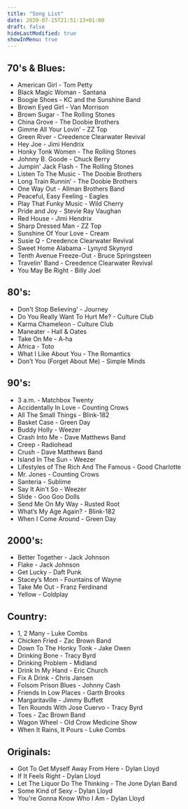 ```yaml
---
title: "Song List"
date: 2020-07-15T21:51:13+01:00
draft: false
hideLastModified: true
showInMenu: true
---
```

## 70's & Blues:
 - American Girl - Tom Petty
 - Black Magic Woman - Santana
 - Boogie Shoes - KC and the Sunshine Band
 - Brown Eyed Girl  - Van Morrison
 - Brown Sugar - The Rolling Stones
 - China Grove - The Doobie Brothers
 - Gimme All Your Lovin’ - ZZ Top
 - Green River - Creedence Clearwater Revival
 - Hey Joe - Jimi Hendrix
 - Honky Tonk Women - The Rolling Stones
 - Johnny B. Goode - Chuck Berry
 - Jumpin' Jack Flash - The Rolling Stones
 - Listen To The Music - The Doobie Brothers
 - Long Train Runnin’ - The Doobie Brothers
 - One Way Out - Allman Brothers Band
 - Peaceful, Easy Feeling - Eagles
 - Play That Funky Music - Wild Cherry
 - Pride and Joy - Stevie Ray Vaughan
 - Red House - Jimi Hendrix
 - Sharp Dressed Man - ZZ Top
 - Sunshine Of Your Love - Cream
 - Susie Q - Creedence Clearwater Revival
 - Sweet Home Alabama  - Lynyrd Skynyrd
 - Tenth Avenue Freeze-Out - Bruce Springsteen
 - Travelin' Band - Creedence Clearwater Revival
 - You May Be Right - Billy Joel

## 80's:
 - Don't Stop Believing' - Journey
 - Do You Really Want To Hurt Me? - Culture Club
 - Karma Chameleon - Culture Club
 - Maneater - Hall & Oates
 - Take On Me - A-ha
 - Africa - Toto
 - What I Like About You - The Romantics
 - Don’t You (Forget About Me) - Simple Minds

## 90's:
 - 3 a.m. - Matchbox Twenty
 - Accidentally In Love - Counting Crows
 - All The Small Things - Blink-182
 - Basket Case - Green Day
 - Buddy Holly - Weezer
 - Crash Into Me - Dave Matthews Band
 - Creep - Radiohead
 - Crush - Dave Matthews Band
 - Island In The Sun  - Weezer
 - Lifestyles of The Rich And The Famous - Good Charlotte
 - Mr. Jones - Counting Crows
 - Santeria - Sublime
 - Say It Ain't So - Weezer
 - Slide - Goo Goo Dolls
 - Send Me On My Way - Rusted Root
 - What’s My Age Again? - Blink-182
 - When I Come Around - Green Day

## 2000's:
 - Better Together - Jack Johnson
 - Flake - Jack Johnson
 - Get Lucky - Daft Punk
 - Stacey’s Mom - Fountains of Wayne
 - Take Me Out - Franz Ferdinand
 - Yellow - Coldplay
## Country:
 - 1, 2 Many - Luke Combs
 - Chicken Fried - Zac Brown Band
 - Down To The Honky Tonk - Jake Owen
 - Drinking Bone - Tracy Byrd
 - Drinking Problem - Midland
 - Drink In My Hand - Eric Church
 - Fix A Drink - Chris Jansen
 - Folsom Prison Blues - Johnny Cash
 - Friends In Low Places - Garth Brooks
 - Margaritaville - Jimmy Buffett
 - Ten Rounds With Jose Cuervo - Tracy Byrd
 - Toes - Zac Brown Band
 - Wagon Wheel - Old Crow Medicine Show
 - When It Rains, It Pours - Luke Combs
## Originals:
 - Got To Get Myself Away From Here - Dylan Lloyd
 - If It Feels Right - Dylan Lloyd
 - Let The Liquor Do The Thinking - The Jone Dylan Band
 - Some Kind of Sexy - Dylan Lloyd
 - You're Gonna Know Who I Am - Dylan Lloyd
